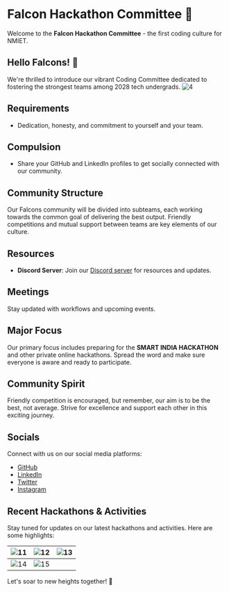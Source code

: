 # Falcon Hackathon Committee 🚀

Welcome to the **Falcon Hackathon Committee** - the first coding culture for NMIET.

## Hello Falcons! 🦅
We're thrilled to introduce our vibrant Coding Committee dedicated to fostering the strongest teams among 2028 tech undergrads.
![4](https://github.com/user-attachments/assets/f1c0564c-c7e3-49ea-b009-0de0d1bd738d)


## Requirements
- Dedication, honesty, and commitment to yourself and your team.

## Compulsion
- Share your GitHub and LinkedIn profiles to get socially connected with our community.

## Community Structure
Our Falcons community will be divided into subteams, each working towards the common goal of delivering the best output. Friendly competitions and mutual support between teams are key elements of our culture.


## Resources
- **Discord Server**: Join our [Discord server](https://discord.gg/zahut5WTTf) for resources and updates.

## Meetings
Stay updated with workflows and upcoming events.

## Major Focus
Our primary focus includes preparing for the **SMART INDIA HACKATHON** and other private online hackathons. Spread the word and make sure everyone is aware and ready to participate.

## Community Spirit
Friendly competition is encouraged, but remember, our aim is to be the best, not average. Strive for excellence and support each other in this exciting journey.

## Socials
Connect with us on our social media platforms:
- [GitHub](https://github.com/yourorg)
- [LinkedIn](https://www.linkedin.com/yourorg)
- [Twitter](https://twitter.com/yourorg)
- [Instagram](https://www.instagram.com/yourorg)

## Recent Hackathons & Activities
Stay tuned for updates on our latest hackathons and activities. 
Here are some highlights:

| ![11](https://github.com/user-attachments/assets/97223715-5672-4bfd-b68c-c160b8bdc737) | ![12](https://github.com/user-attachments/assets/c7d09ce6-8462-4927-aaf8-80ac188a3a17) | ![13](https://github.com/user-attachments/assets/80f53d8a-1de2-4df7-bdb5-ea3185470d3a) |
|:---:|:---:|:---:|
| ![14](https://github.com/user-attachments/assets/28402b16-5593-4806-81a0-afa965d565e1) | ![15](https://github.com/user-attachments/assets/74f18edd-1a2f-4bc7-a7bf-9c16e47202e6) | |



Let's soar to new heights together! 🦅
